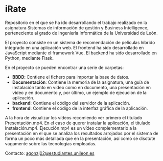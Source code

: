 # iRate

Repositorio en el que se ha ido desarrollando el trabajo realizado en la asignatura Sistemas de información de gestión y Business Intelligence, perteneciente al grado de     Ingeniería Informática de la Universidad de León.

El proyecto consiste en un sistema de recomendación de películas híbrido integrado en una aplicación web. El frontend ha sido desarrollado en JavaScript mediante el framework Vue. El backend ha sido desarrollado en Python, mediante Flask.

En el proyecto se pueden encontrar una serie de carpetas:

 - **BBDD**: Contiene el fichero para importar la base de datos.
 - **Documentación**: Contiene la memoria de la asignatura, una guía de instalación tanto en vídeo como en documento, una presentación en vídeo y en documento y, por último, un ejemplo de ejecución de la aplicación.
 - **backend**: Contiene el código del servidor de la aplicación.
 - **frontend**: Contiene el código de la interfaz gráfica de la aplicación.
 
A la hora de visualizar los vídeos recomiendo ver primero el titulado Presentación.mp4. En el caso de querer instalar la aplicación, el titulado Instalación.mp4. Ejecución.mp4 es un vídeo complementario a la presentación en el que se analiza los resultados arrojados por el sistema de forma un poco más detallada que en la presentación, así como se disctute vagamente sobre las tecnologías empleadas.
  
Contacto: agonzj02@estudiantes.unileon.es
